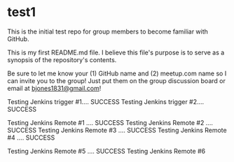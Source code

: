 # test1
This is the initial test repo for group members to become familiar with GitHub.

This is my first README.md file. I believe this file's purpose is to serve as a synopsis of the repository's contents.

Be sure to let me know your (1) GitHub name and (2) meetup.com name so I can invite you to the group!
Just put them on the group discussion board or email at bjones1831@gmail.com!

Testing Jenkins trigger #1.... SUCCESS
Testing Jenkins trigger #2.... SUCCESS

Testing Jenkins Remote #1 .... SUCCESS
Testing Jenkins Remote #2 .... SUCCESS
Testing Jenkins Remote #3 .... SUCCESS
Testing Jenkins Remote #4 .... SUCCESS

Testing Jenkins Remote #5 .... SUCCESS
Testing Jenkins Remote #6

